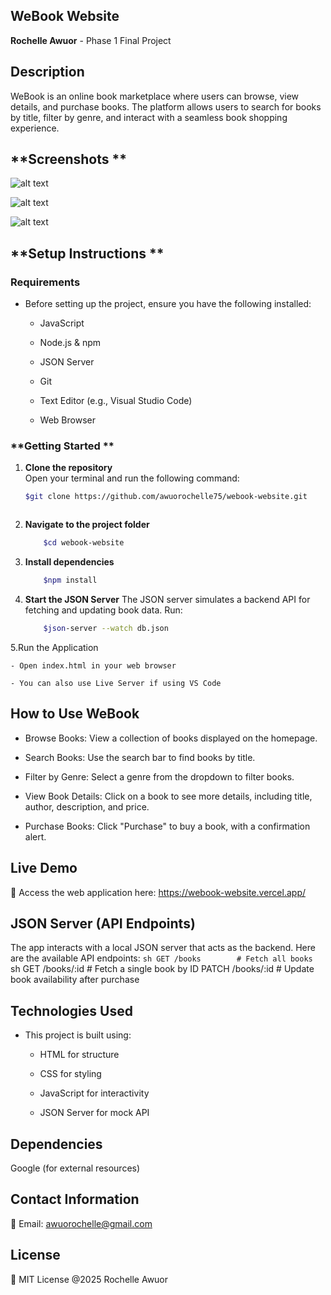## WeBook Website
**Rochelle Awuor** -  Phase 1 Final Project 

## **Description**
WeBook is an online book marketplace where users can browse, view details, and purchase books. The platform allows users to search for books by title, filter by genre, and interact with a seamless book shopping experience.

## **Screenshots **
![alt text](screen.png) 

![alt text](screen2.png) 

![alt text](screen3.png) 


## **Setup Instructions **

### **Requirements**
- Before setting up the project, ensure you have the following installed:

    - JavaScript

    - Node.js & npm

    - JSON Server

    - Git

    - Text Editor (e.g., Visual Studio Code)

    - Web Browser

### **Getting Started **
1. **Clone the repository**   
Open your terminal and run the following command:
    ```sh
    $git clone https://github.com/awuorochelle75/webook-website.git



2. **Navigate to the project folder**
    ```sh
        $cd webook-website

3. **Install dependencies**
    ```sh
        $npm install

4. **Start the JSON Server**
The JSON server simulates a backend API for fetching and updating book data. Run:
    ```sh
        $json-server --watch db.json

5.Run the Application

    - Open index.html in your web browser

    - You can also use Live Server if using VS Code

## **How to Use WeBook**
- Browse Books: View a collection of books displayed on the homepage.

- Search Books: Use the search bar to find books by title.

- Filter by Genre: Select a genre from the dropdown to filter books.

- View Book Details: Click on a book to see more details, including title, author, description, and price.

- Purchase Books: Click "Purchase" to buy a book, with a confirmation alert.


## Live Demo
🔗 Access the web application here:
https://webook-website.vercel.app/


## JSON Server (API Endpoints)
The app interacts with a local JSON server that acts as the backend. Here are the available API endpoints:
    ```sh
        GET /books        # Fetch all books
    ```sh
        GET /books/:id    # Fetch a single book by ID
        PATCH /books/:id  # Update book availability after purchase

## Technologies Used
- This project is built using:

    - HTML for structure

    - CSS for styling

    - JavaScript for interactivity

    - JSON Server for mock API

## Dependencies
Google (for external resources)

## Contact Information
📧 Email: awuorochelle@gmail.com

## License
📜 MIT License @2025 Rochelle Awuor

